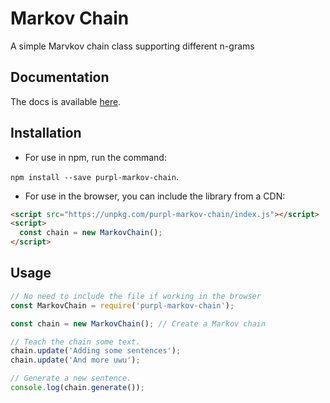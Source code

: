 # Markov Chain

A simple Marvkov chain class supporting different n-grams


## Documentation


The docs is available [here](https://purplnay.github.io/markov-chain/MarkovChain.html).


## Installation

- For use in npm, run the command:

`npm install --save purpl-markov-chain`.


- For use in the browser, you can include the library from a CDN:

```html
<script src="https://unpkg.com/purpl-markov-chain/index.js"></script>
<script>
  const chain = new MarkovChain();
</script>
```


## Usage

```javascript
// No need to include the file if working in the browser
const MarkovChain = require('purpl-markov-chain');

const chain = new MarkovChain(); // Create a Markov chain

// Teach the chain some text.
chain.update('Adding some sentences');
chain.update('And more uwu');

// Generate a new sentence.
console.log(chain.generate());
```
